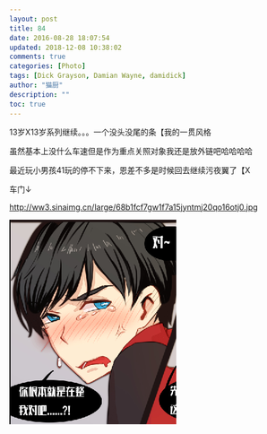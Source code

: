 ```yaml
---
layout: post
title: 84
date: 2016-08-28 18:07:54
updated: 2018-12-08 10:38:02
comments: true
categories: [Photo]
tags: [Dick Grayson, Damian Wayne, damidick]
author: "猫厨"
description: ""
toc: true
---
```


<p>13岁X13岁系列继续。。。一个没头没尾的条【我的一贯风格</p> 
<p>虽然基本上没什么车速但是作为重点关照对象我还是放外链吧哈哈哈哈</p> 
<p>最近玩小男孩41玩的停不下来，恩差不多是时候回去继续污夜翼了【X</p> 
<p>车门↓</p> 
<p><a rel="nofollow" href="http://ww3.sinaimg.cn/large/68b1fcf7gw1f7a15jyntmj20qo16otj0.jpg" target="_blank"  >http://ww3.sinaimg.cn/large/68b1fcf7gw1f7a15jyntmj20qo16otj0.jpg</a><br /></p>

![](https://raw.githubusercontent.com/alicewish/meowchain247/master/img_cVZNdzJtQk9JV2MyWEdrNkxIREZmZUQ4TmFNclRYSjBYZERWOEV5YUxzQ2tSV01xWCtQV3lRPT0.png)